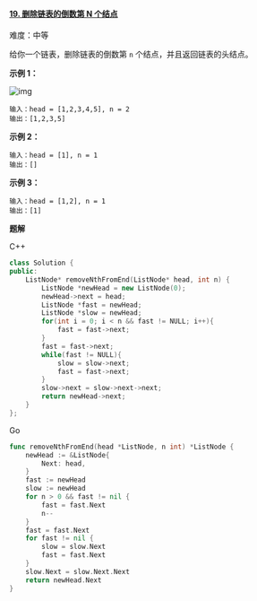 #### [19. 删除链表的倒数第 N 个结点](https://leetcode-cn.com/problems/remove-nth-node-from-end-of-list/)

难度：中等

给你一个链表，删除链表的倒数第 `n` 个结点，并且返回链表的头结点。

 

**示例 1：**

![img](https://assets.leetcode.com/uploads/2020/10/03/remove_ex1.jpg)

```
输入：head = [1,2,3,4,5], n = 2
输出：[1,2,3,5]
```

**示例 2：**

```
输入：head = [1], n = 1
输出：[]
```

**示例 3：**

```
输入：head = [1,2], n = 1
输出：[1]
```



**题解**

C++

```c++
class Solution {
public:
    ListNode* removeNthFromEnd(ListNode* head, int n) {
        ListNode *newHead = new ListNode(0);
        newHead->next = head;
        ListNode *fast = newHead;
        ListNode *slow = newHead;
        for(int i = 0; i < n && fast != NULL; i++){
            fast = fast->next;
        }
        fast = fast->next;
        while(fast != NULL){
            slow = slow->next;
            fast = fast->next;
        }
        slow->next = slow->next->next;
        return newHead->next;
    }
};
```

Go

```go
func removeNthFromEnd(head *ListNode, n int) *ListNode {
    newHead := &ListNode{
        Next: head,
    }
    fast := newHead
    slow := newHead
    for n > 0 && fast != nil {
        fast = fast.Next
        n--
    }
    fast = fast.Next
    for fast != nil {
        slow = slow.Next
        fast = fast.Next
    }
    slow.Next = slow.Next.Next
    return newHead.Next
}
```

